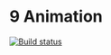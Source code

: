 # 9 Animation
[![Build status](https://ci.appveyor.com/api/projects/status/6twjj1085raos54d?svg=true)](https://ci.appveyor.com/project/igrkirillov/lesson-helpdesk-frontend)
